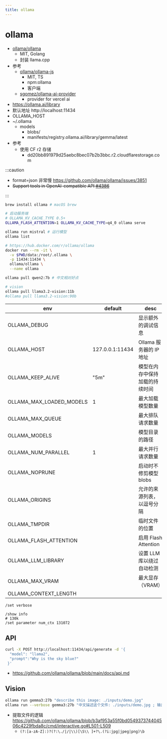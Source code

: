 ```yaml
---
title: ollama
---
```


# ollama

- [ollama/ollama](https://github.com/ollama/ollama)
  - MIT, Golang
  - 封装 llama.cpp
- 参考
  - [ollama/ollama-js](https://github.com/ollama/ollama-js)
    - MIT, TS
    - npm:ollama
    - 客户端
  - [sgomez/ollama-ai-provider](https://github.com/sgomez/ollama-ai-provider)
    - provider for vercel ai
- https://ollama.ai/library
- 默认地址 http://localhost:11434
- OLLAMA_HOST
- ~/.ollama
  - models
    - blobs/
    - manifests/registry.ollama.ai/library/gemma/latest
- 参考
  - 使用 CF r2 存储
    - dd20bb891979d25aebc8bec07b2b3bbc.r2.cloudflarestorage.com

:::caution

- format=json 非常慢 https://github.com/ollama/ollama/issues/3851
- ~~Support tools in OpenAI-compatible API [#4386](https://github.com/ollama/ollama/issues/4386)~~

:::

```bash
brew install ollama # macOS brew

# 启动服务端
# OLLAMA_KV_CACHE_TYPE 0.5+
OLLAMA_FLASH_ATTENTION=1 OLLAMA_KV_CACHE_TYPE=q4_0 ollama serve

ollama run mistral # 运行模型
ollama list

# https://hub.docker.com/r/ollama/ollama
docker run --rm -it \
  -v $PWD/data:/root/.ollama \
  -p 11434:11434 \
  ollama/ollama \
  --name ollama

ollama pull qwen2:7b # 中文相对好点

# vision
ollama pull llama3.2-vision:11b
#ollama pull llama3.2-vision:90b
```

| env                      | default         | desc                           |
| ------------------------ | --------------- | ------------------------------ |
| OLLAMA_DEBUG             |                 | 显示额外的调试信息             |
| OLLAMA_HOST              | 127.0.0.1:11434 | Ollama 服务器的 IP 地址        |
| OLLAMA_KEEP_ALIVE        | "5m"            | 模型在内存中保持加载的持续时间 |
| OLLAMA_MAX_LOADED_MODELS | 1               | 最大加载模型数量               |
| OLLAMA_MAX_QUEUE         |                 | 最大排队请求数量               |
| OLLAMA_MODELS            |                 | 模型目录的路径                 |
| OLLAMA_NUM_PARALLEL      | 1               | 最大并行请求数量               |
| OLLAMA_NOPRUNE           |                 | 启动时不修剪模型 blobs         |
| OLLAMA_ORIGINS           |                 | 允许的来源列表，以逗号分隔     |
| OLLAMA_TMPDIR            |                 | 临时文件的位置                 |
| OLLAMA_FLASH_ATTENTION   |                 | 启用 Flash Attention           |
| OLLAMA_LLM_LIBRARY       |                 | 设置 LLM 库以绕过自动检测      |
| OLLAMA_MAX_VRAM          |                 | 最大显存（VRAM）               |
| OLLAMA_CONTEXT_LENGTH    |

```
/set verbose

/show info
# 130k
/set parameter num_ctx 131072
```

## API

```bash
curl -X POST http://localhost:11434/api/generate -d '{
  "model": "llama2",
  "prompt":"Why is the sky blue?"
 }'
```

- https://github.com/ollama/ollama/blob/main/docs/api.md

## Vision


```bash
ollama run gemma3:27b "describe this image: ./inputs/demo.jpg"
ollama run --verbose gemma3:27b "中文描述这个文件: ./inputs/demo.jpg ; 输出 JSON, 文本使用中文, 包含 tags, description, title, alt, objects:[{x,y,w,h,type,tags}]"
```

- 提取文件的逻辑 https://github.com/ollama/ollama/blob/b3af953a55f0bd054937374404506c4229fbda8c/cmd/interactive.go#L501-L509
  - `(?:[a-zA-Z]:)?(?:\./|/|\\)[\S\\ ]+?\.(?i:jpg|jpeg|png)\b`

